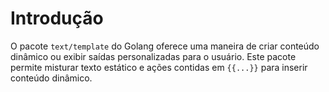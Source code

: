 # Introdução

O pacote `text/template` do Golang oferece uma maneira de criar conteúdo dinâmico ou exibir saídas personalizadas para o usuário. Este pacote permite misturar texto estático e ações contidas em `{{...}}` para inserir conteúdo dinâmico.

